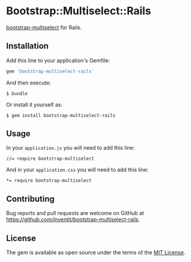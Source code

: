 # Bootstrap::Multiselect::Rails

[bootstrap-multiselect](http://davidstutz.de/bootstrap-multiselect/) for Rails.

## Installation

Add this line to your application's Gemfile:

```ruby
gem 'bootstrap-multiselect-rails'
```

And then execute:

    $ bundle

Or install it yourself as:

    $ gem install bootstrap-multiselect-rails

## Usage

In your `application.js` you will need to add this line:

    //= require bootstrap-multiselect
   
And in your `application.css` you will need to add this line:

    *= require bootstrap-multiselect

## Contributing

Bug reports and pull requests are welcome on GitHub at https://github.com/inventit/bootstrap-multiselect-rails.

## License

The gem is available as open source under the terms of the [MIT License](https://opensource.org/licenses/MIT).

